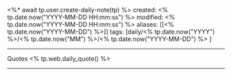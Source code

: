 <%* await tp.user.create-daily-note(tp) %>
created: <% tp.date.now("YYYY-MM-DD HH:mm:ss") %>
modified: <% tp.date.now("YYYY-MM-DD HH:mm:ss") %>
aliases: [[<% tp.date.now("YYYY-MM-DD") %>]]
tags: [daily/<% tp.date.now("YYYY") %>/<% tp.date.now("MM") %>/<% tp.date.now("YYYY-MM-DD") %> ]

---
Quotes
 <% tp.web.daily_quote() %>

---

























